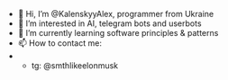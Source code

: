 - 👋 Hi, I’m @KalenskyyAlex, programmer from Ukraine
- 👀 I’m interested in AI, telegram bots and userbots
- 🌱 I’m currently learning software principles & patterns
- 📫 How to contact me:
- - tg: @smthlikeelonmusk

<!---
AlexRealyCool/AlexRealyCool is a ✨ special ✨ repository because its `README.md` (this file) appears on your GitHub profile.
You can click the Preview link to take a look at your changes.
--->
